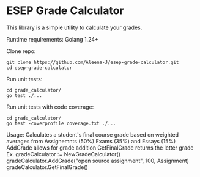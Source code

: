 # ESEP Grade Calculator

This library is a simple utility to calculate your grades.

Runtime requirements:
Golang 1.24+

Clone repo:
```
git clone https://github.com/Aleena-J/esep-grade-calculator.git
cd esep-grade-calculator
```

Run unit tests:
```
cd grade_calculator/
go test ./...
```

Run unit tests with code coverage:
```
cd grade_calculator/
go test -coverprofile coverage.txt ./...
```

Usage:
Calculates a student's final course grade based on weighted averages from Assignemnts (50%) Exams (35%) and Essays (15%)
AddGrade allows for grade addition
GetFinalGrade returns the letter grade
    Ex. 	gradeCalculator := NewGradeCalculator()
	        gradeCalculator.AddGrade("open source assignment", 100, Assignment)
            gradeCalculator.GetFinalGrade()